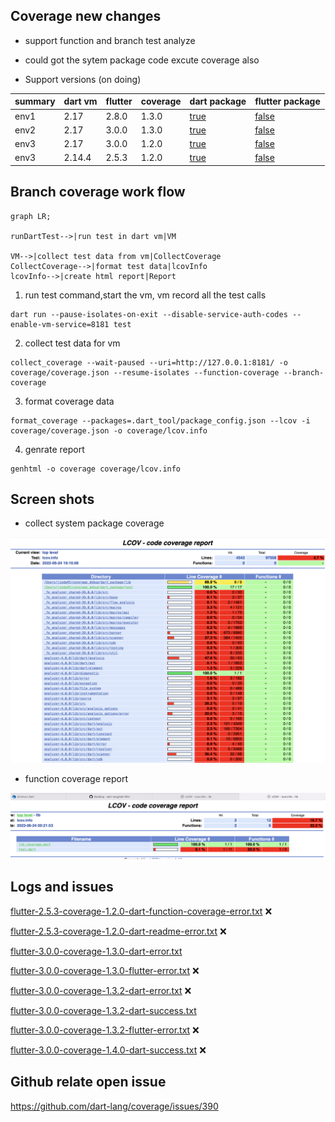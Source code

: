 ## Coverage new changes

- support function and branch test analyze
- could got the sytem package code excute coverage also

- Support versions (on doing)
 
|summary  |  dart vm  | flutter | coverage |  dart package                                    | flutter package                                 | 
|---|---|---|---|---|---|
|env1 |  2.17     |  2.8.0 | 1.3.0    |  [true](./coverage-2.17-dartpackage/index.html)  | [false](./md_resources/flutter_2.8.0_test.txt)  | 
|env2 |  2.17     |  3.0.0 | 1.3.0    |  [true](./coverage-2.17-dartpackage/index.html)  | [false](./md_resources/flutter_2.8.0_test.txt)  | 
|env3 |  2.17     |  3.0.0 | 1.2.0    |  [true](./coverage-2.17-dartpackage/index.html)  | [false](./md_resources/flutter_2.8.0_test.txt)  | 
|env3 |  2.14.4   |  2.5.3 | 1.2.0    |  [true](./coverage-2.17-dartpackage/index.html)  | [false](./md_resources/flutter_2.8.0_test.txt)  | 


## Branch coverage work flow

```mermaid
graph LR;

runDartTest-->|run test in dart vm|VM

VM-->|collect test data from vm|CollectCoverage
CollectCoverage-->|format test data|lcovInfo
lcovInfo-->|create html report|Report
```

1. run test command,start the vm, vm record all the test calls

```
dart run --pause-isolates-on-exit --disable-service-auth-codes --enable-vm-service=8181 test
```
2. collect test data for vm
```
collect_coverage --wait-paused --uri=http://127.0.0.1:8181/ -o coverage/coverage.json --resume-isolates --function-coverage --branch-coverage
```

3. format coverage data 
```
format_coverage --packages=.dart_tool/package_config.json --lcov -i coverage/coverage.json -o coverage/lcov.info
```

4. genrate report

```
genhtml -o coverage coverage/lcov.info 
```

## Screen shots 

- collect system package coverage

![img](./images/collect_system_coverage.png)

- function coverage report

![img](./images/function_coverage_report.png)

## Logs and issues

[flutter-2.5.3-coverage-1.2.0-dart-function-coverage-error.txt](./logs/flutter-2.5.3-coverage-1.2.0-dart-function-coverage-error.txt)  ❌

[flutter-2.5.3-coverage-1.2.0-dart-readme-error.txt](./logs/flutter-2.5.3-coverage-1.2.0-dart-readme-error.txt) ❌

[flutter-3.0.0-coverage-1.3.0-dart-error.txt](./logs/flutter-3.0.0-coverage-1.3.0-dart-error.txt)

[flutter-3.0.0-coverage-1.3.0-flutter-error.txt](./logs/flutter-3.0.0-coverage-1.3.0-flutter-error.txt) ❌

[flutter-3.0.0-coverage-1.3.2-dart-error.txt](./logs/flutter-3.0.0-coverage-1.3.2-dart-error.txt) ❌

[flutter-3.0.0-coverage-1.3.2-dart-success.txt](./logs/flutter-3.0.0-coverage-1.3.2-dart-success.txt)

[flutter-3.0.0-coverage-1.3.2-flutter-error.txt](./logs/flutter-3.0.0-coverage-1.3.2-flutter-error.txt) ❌

[flutter-3.0.0-coverage-1.4.0-dart-success.txt](./logs/flutter-3.0.0-coverage-1.4.0-flutter-error.txt) ❌

## Github relate open issue

https://github.com/dart-lang/coverage/issues/390